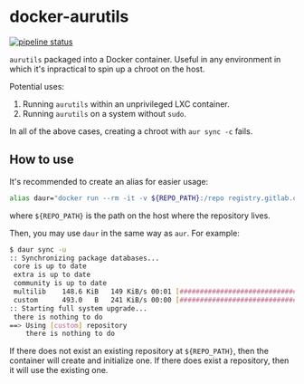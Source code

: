 # docker-aurutils

[![pipeline status](https://gitlab.com/geraldwuhoo/docker-aurutils/badges/master/pipeline.svg)](https://gitlab.com/geraldwuhoo/docker-aurutils/-/commits/master)

`aurutils` packaged into a Docker container. Useful in any environment in which it's inpractical to spin up a chroot on the host.

Potential uses:
1. Running `aurutils` within an unprivileged LXC container.
1. Running `aurutils` on a system without `sudo`.

In all of the above cases, creating a chroot with `aur sync -c` fails.

## How to use

It's recommended to create an alias for easier usage:

```sh
alias daur="docker run --rm -it -v ${REPO_PATH}:/repo registry.gitlab.com/geraldwuhoo/aurutils:latest aur"
```

where `${REPO_PATH}` is the path on the host where the repository lives.

Then, you may use `daur` in the same way as `aur`. For example:

```sh
$ daur sync -u
:: Synchronizing package databases...
 core is up to date
 extra is up to date
 community is up to date
 multilib    148.6 KiB   149 KiB/s 00:01 [################################] 100%
 custom      493.0   B   241 KiB/s 00:00 [################################] 100%
:: Starting full system upgrade...
 there is nothing to do
==> Using [custom] repository
    there is nothing to do
```

If there does not exist an existing repository at `${REPO_PATH}`, then the container will create and initialize one. If there does exist a repository, then it will use the existing one.
